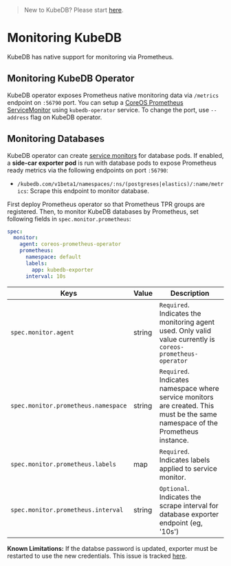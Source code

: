 > New to KubeDB? Please start [here](/docs/tutorial.md).

# Monitoring KubeDB

KubeDB has native support for monitoring via Prometheus.

## Monitoring KubeDB Operator
KubeDB operator exposes Prometheus native monitoring data via `/metrics` endpoint on `:56790` port. You can setup a [CoreOS Prometheus ServiceMonitor](https://github.com/coreos/prometheus-operator) using `kubedb-operator` service. To change the port, use `--address` flag on KubeDB operator.

## Monitoring Databases
KubeDB operator can create [service monitors](https://coreos.com/operators/prometheus/docs/latest/user-guides/running-exporters.html#create-a-matching-servicemonitor) for database pods.
If enabled, a __side-car exporter pod__ is run with database pods to expose Prometheus ready metrics via the following endpoints on port `:56790`:

- `/kubedb.com/v1beta1/namespaces/:ns/(postgreses|elastics)/:name/metrics`: Scrape this endpoint to monitor database.

First deploy Prometheus operator so that Prometheus TPR groups are registered. Then, to monitor KubeDB databases by Prometheus, set following fields in `spec.monitor.prometheus`:

```yaml
spec:
  monitor:
    agent: coreos-prometheus-operator
    prometheus:
      namespace: default
      labels:
        app: kubedb-exporter
      interval: 10s
```

|  Keys                               |  Value |  Description                                                                                                |
|-------------------------------------|--------|-------------------------------------------------------------------------------------------------------------|
| `spec.monitor.agent`                | string | `Required`. Indicates the monitoring agent used. Only valid value currently is `coreos-prometheus-operator` |
| `spec.monitor.prometheus.namespace` | string | `Required`. Indicates namespace where service monitors are created. This must be the same namespace of the Prometheus instance. |
| `spec.monitor.prometheus.labels`    | map    | `Required`. Indicates labels applied to service monitor.                                                    |
| `spec.monitor.prometheus.interval`  | string | `Optional`. Indicates the scrape interval for database exporter endpoint (eg, '10s')                        |

__Known Limitations:__ If the databse password is updated, exporter must be restarted to use the new credentials. This issue is tracked [here](https://github.com/k8sdb/operator/issues/63).
